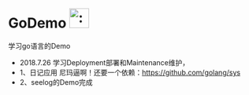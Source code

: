 
# GoDemo <img src="http://i.imgur.com/hTeVwmJ.png" width="40" height="40" alt=":walrus:" class="emoji" title=":walrus:"/>
学习go语言的Demo
* 2018.7.26 学习Deployment部署和Maintenance维护，
* 1、日记应用 尼玛逼啊！还要一个依赖：https://github.com/golang/sys 
* 2、seelog的Demo完成